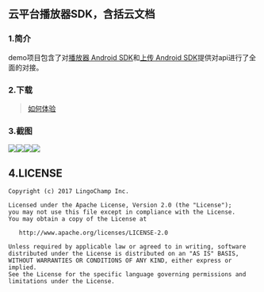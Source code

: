 ## 云平台播放器SDK，含括云文档

### 1.简介
demo项目包含了对[播放器 Android SDK](http://docs.qiqiuyun.com/v2/resource/play-android-sdk.html)和[上传 Android SDK](http://docs.qiqiuyun.com/v2/resource/upload-android-sdk.html)提供对api进行了全面的对接。

### 2.下载

> [如何体验](https://github.com/codeages/cloud-player-android-sdk/blob/demo/download/demo.apk)

### 3.截图

![](https://github.com/codeages/cloud-player-android-sdk/blob/demo/screenshot/screenshot_1.png)![](https://github.com/codeages/cloud-player-android-sdk/blob/demo/screenshot/screenshot_2.png)![](https://github.com/codeages/cloud-player-android-sdk/blob/demo/screenshot/screenshot_3.png)![](https://github.com/codeages/cloud-player-android-sdk/blob/demo/screenshot/screenshot_4.png)

## 4.LICENSE

```
Copyright (c) 2017 LingoChamp Inc.

Licensed under the Apache License, Version 2.0 (the "License");
you may not use this file except in compliance with the License.
You may obtain a copy of the License at

   http://www.apache.org/licenses/LICENSE-2.0

Unless required by applicable law or agreed to in writing, software
distributed under the License is distributed on an "AS IS" BASIS,
WITHOUT WARRANTIES OR CONDITIONS OF ANY KIND, either express or implied.
See the License for the specific language governing permissions and
limitations under the License.
```
